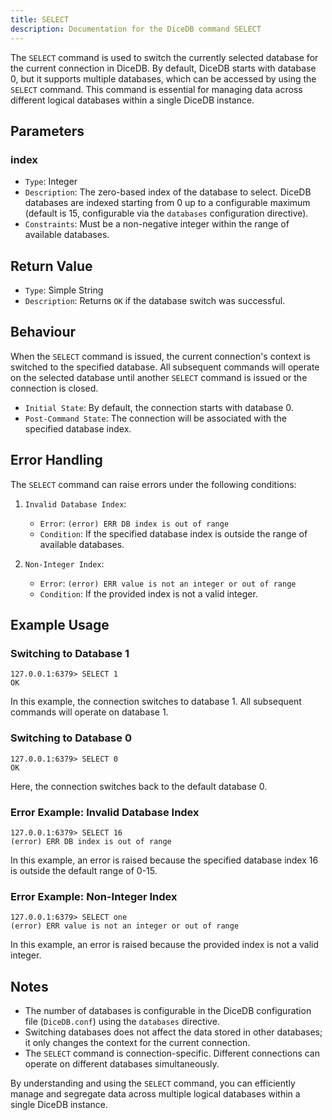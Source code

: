 ```yaml
---
title: SELECT
description: Documentation for the DiceDB command SELECT
---
```


The `SELECT` command is used to switch the currently selected database for the current connection in DiceDB. By default, DiceDB starts with database 0, but it supports multiple databases, which can be accessed by using the `SELECT` command. This command is essential for managing data across different logical databases within a single DiceDB instance.

## Parameters

### index

- `Type`: Integer
- `Description`: The zero-based index of the database to select. DiceDB databases are indexed starting from 0 up to a configurable maximum (default is 15, configurable via the `databases` configuration directive).
- `Constraints`: Must be a non-negative integer within the range of available databases.

## Return Value

- `Type`: Simple String
- `Description`: Returns `OK` if the database switch was successful.

## Behaviour

When the `SELECT` command is issued, the current connection's context is switched to the specified database. All subsequent commands will operate on the selected database until another `SELECT` command is issued or the connection is closed.

- `Initial State`: By default, the connection starts with database 0.
- `Post-Command State`: The connection will be associated with the specified database index.

## Error Handling

The `SELECT` command can raise errors under the following conditions:

1. `Invalid Database Index`:

   - `Error`: `(error) ERR DB index is out of range`
   - `Condition`: If the specified database index is outside the range of available databases.

2. `Non-Integer Index`:

   - `Error`: `(error) ERR value is not an integer or out of range`
   - `Condition`: If the provided index is not a valid integer.

## Example Usage

### Switching to Database 1

```shell
127.0.0.1:6379> SELECT 1
OK
```

In this example, the connection switches to database 1. All subsequent commands will operate on database 1.

### Switching to Database 0

```shell
127.0.0.1:6379> SELECT 0
OK
```

Here, the connection switches back to the default database 0.

### Error Example: Invalid Database Index

```shell
127.0.0.1:6379> SELECT 16
(error) ERR DB index is out of range
```

In this example, an error is raised because the specified database index 16 is outside the default range of 0-15.

### Error Example: Non-Integer Index

```shell
127.0.0.1:6379> SELECT one
(error) ERR value is not an integer or out of range
```

In this example, an error is raised because the provided index is not a valid integer.

## Notes

- The number of databases is configurable in the DiceDB configuration file (`DiceDB.conf`) using the `databases` directive.
- Switching databases does not affect the data stored in other databases; it only changes the context for the current connection.
- The `SELECT` command is connection-specific. Different connections can operate on different databases simultaneously.

By understanding and using the `SELECT` command, you can efficiently manage and segregate data across multiple logical databases within a single DiceDB instance.


